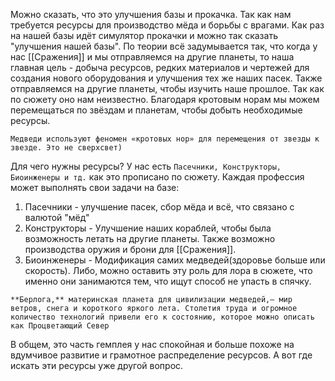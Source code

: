 Можно сказать, что это улучшения базы и прокачка. Так как нам требуется ресурсы для производство мёда и борьбы с врагами. Как раз на нашей базы идёт симулятор прокачки и можно так сказать "улучшения нашей базы". По теории всё задумывается так, что когда у нас [[Сражения]] и мы отправляемся на другие планеты, то наша главная цель - добыча ресурсов, редких материалов и чертежей для создания нового оборудования и улучшения тех же наших пасек. Также отправляемся на другие планеты, чтобы изучить наше прошлое. Так как по сюжету оно нам неизвестно. Благодаря кротовым норам мы можем перемещаться по звёздам и планетам, чтобы добыть необходимые ресурсы.

```
Медведи используют феномен «кротовых нор» для перемещения от звезды к звезде. Это не сверхсвет)
```


Для чего нужны ресурсы? У нас есть `Пасечники, Конструкторы, Биоинженеры и тд.` как это прописано по сюжету. Каждая профессия может выполнять свои задачи на базе:

1. Пасечники - улучшение пасек, сбор мёда и всё, что связано с валютой "мёд"
2. Конструкторы - Улучшение наших кораблей, чтобы была возможность летать на другие планеты. Также возможно производства оружия и брони для [[Сражения]].
3. Биоинженеры - Модификация самих медведей(здоровье больше или скорость). Либо, можно оставить эту роль для лора в сюжете, что именно они занимаются тем, что ищут способ не упасть в спячку.
```
**Берлога,** материнская планета для цивилизации медведей,— мир ветров, снега и короткого яркого лета. Столетия труда и огромное количество технологий привели его к состоянию, которое можно описать как Процветающий Север
```
В общем, это часть гемплея у нас спокойная и больше похоже на вдумчивое развитие и грамотное распределение ресурсов. А вот где искать эти ресурсы уже другой вопрос.